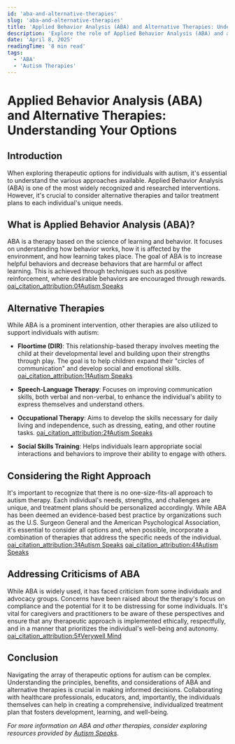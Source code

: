 ```yaml
---
id: 'aba-and-alternative-therapies'
slug: 'aba-and-alternative-therapies'
title: 'Applied Behavior Analysis (ABA) and Alternative Therapies: Understanding Your Options'
description: 'Explore the role of Applied Behavior Analysis (ABA) and alternative therapies in supporting individuals with autism, including their benefits, criticisms, and the importance of personalized treatment plans.'
date: 'April 8, 2025'
readingTime: '8 min read'
tags:
  - 'ABA'
  - 'Autism Therapies'
---
```


# Applied Behavior Analysis (ABA) and Alternative Therapies: Understanding Your Options

## Introduction

When exploring therapeutic options for individuals with autism, it's essential to understand the various approaches available. Applied Behavior Analysis (ABA) is one of the most widely recognized and researched interventions. However, it's crucial to consider alternative therapies and tailor treatment plans to each individual's unique needs.

## What is Applied Behavior Analysis (ABA)?

ABA is a therapy based on the science of learning and behavior. It focuses on understanding how behavior works, how it is affected by the environment, and how learning takes place. The goal of ABA is to increase helpful behaviors and decrease behaviors that are harmful or affect learning. This is achieved through techniques such as positive reinforcement, where desirable behaviors are encouraged through rewards. [oai_citation_attribution:0‡Autism Speaks](https://www.autismspeaks.org/applied-behavior-analysis?utm_source=chatgpt.com)

## Alternative Therapies

While ABA is a prominent intervention, other therapies are also utilized to support individuals with autism:

- **Floortime (DIR)**: This relationship-based therapy involves meeting the child at their developmental level and building upon their strengths through play. The goal is to help children expand their "circles of communication" and develop social and emotional skills. [oai_citation_attribution:1‡Autism Speaks](https://www.autismspeaks.org/dir-floortime?utm_source=chatgpt.com)

- **Speech-Language Therapy**: Focuses on improving communication skills, both verbal and non-verbal, to enhance the individual's ability to express themselves and understand others.

- **Occupational Therapy**: Aims to develop the skills necessary for daily living and independence, such as dressing, eating, and other routine tasks. [oai_citation_attribution:2‡Autism Speaks](https://www.autismspeaks.org/dir-floortime?utm_source=chatgpt.com)

- **Social Skills Training**: Helps individuals learn appropriate social interactions and behaviors to improve their ability to engage with others.

## Considering the Right Approach

It's important to recognize that there is no one-size-fits-all approach to autism therapy. Each individual's needs, strengths, and challenges are unique, and treatment plans should be personalized accordingly. While ABA has been deemed an evidence-based best practice by organizations such as the U.S. Surgeon General and the American Psychological Association, it's essential to consider all options and, when possible, incorporate a combination of therapies that address the specific needs of the individual. [oai_citation_attribution:3‡Autism Speaks](https://www.autismspeaks.org/aba-and-other-therapies?utm_source=chatgpt.com) [oai_citation_attribution:4‡Autism Speaks](https://www.autismspeaks.org/applied-behavior-analysis?utm_source=chatgpt.com)

## Addressing Criticisms of ABA

While ABA is widely used, it has faced criticism from some individuals and advocacy groups. Concerns have been raised about the therapy's focus on compliance and the potential for it to be distressing for some individuals. It's vital for caregivers and practitioners to be aware of these perspectives and ensure that any therapeutic approach is implemented ethically, respectfully, and in a manner that prioritizes the individual's well-being and autonomy. [oai_citation_attribution:5‡Verywell Mind](https://www.verywellmind.com/what-is-an-aba-design-2794809?utm_source=chatgpt.com)

## Conclusion

Navigating the array of therapeutic options for autism can be complex. Understanding the principles, benefits, and considerations of ABA and alternative therapies is crucial in making informed decisions. Collaborating with healthcare professionals, educators, and, importantly, the individuals themselves can help in creating a comprehensive, individualized treatment plan that fosters development, learning, and well-being.

_For more information on ABA and other therapies, consider exploring resources provided by [Autism Speaks](https://www.autismspeaks.org/aba-and-other-therapies)._
